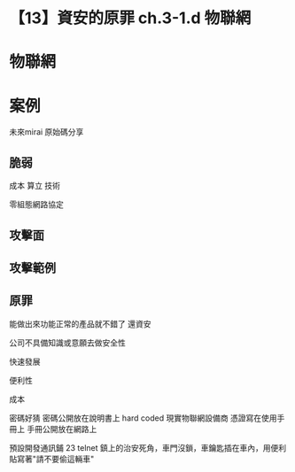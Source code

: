 # 【13】資安的原罪 ch.3-1.d 物聯網

# 物聯網

# 案例
未來mirai 原始碼分享

## 脆弱
成本
算立
技術


零組態網路協定


## 攻擊面

## 攻擊範例


## 原罪
能做出來功能正常的產品就不錯了 還資安

公司不具備知識或意願去做安全性

快速發展

便利性

成本

密碼好猜 密碼公開放在說明書上 hard coded 
現實物聯網設備商 憑證寫在使用手冊上 手冊公開放在網路上

預設開發通訊鋪 23 telnet
鎮上的治安死角，車門沒鎖，車鑰匙插在車內，用便利貼寫著"請不要偷這輛車"